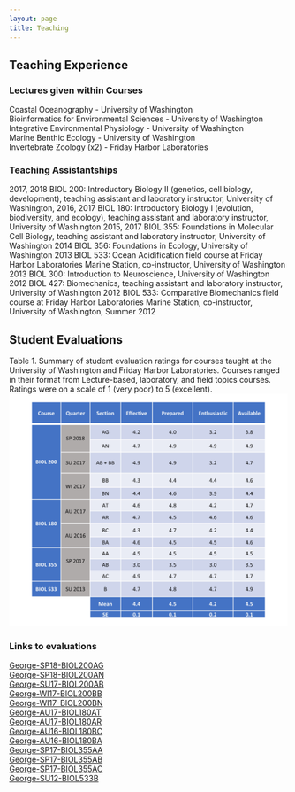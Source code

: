 ```yaml
---
layout: page
title: Teaching
---
```


## Teaching Experience

### Lectures given within Courses
Coastal Oceanography -  University of Washington </br>
Bioinformatics for Environmental Sciences - University of Washington </br>
Integrative Environmental Physiology - University of Washington </br>
Marine Benthic Ecology - University of Washington </br>
Invertebrate Zoology (x2) - Friday Harbor Laboratories </br>

### Teaching Assistantships
2017, 2018	BIOL 200: Introductory Biology II (genetics, cell biology, development), teaching assistant and laboratory instructor, University of Washington,
2016, 2017	BIOL 180: Introductory Biology I (evolution, biodiversity, and ecology), teaching assistant and laboratory instructor, University of Washington
2015, 2017	BIOL 355: Foundations in Molecular Cell Biology, teaching assistant and laboratory instructor, University of Washington
2014	BIOL 356: Foundations in Ecology, University of Washington
2013	BIOL 533: Ocean Acidification field course at Friday Harbor Laboratories Marine Station, co-instructor, University of Washington
2013	BIOL 300: Introduction to Neuroscience, University of Washington
2012	BIOL 427: Biomechanics, teaching assistant and laboratory instructor, University of Washington
2012	BIOL 533: Comparative Biomechanics field course at Friday Harbor Laboratories Marine Station, co-instructor, University of Washington, Summer 2012


## Student Evaluations

Table 1. Summary of student evaluation ratings for courses taught at the University of Washington and Friday Harbor Laboratories. Courses ranged in their format from Lecture-based, laboratory, and field topics courses. Ratings were on a scale of 1 (very poor) to 5 (excellent).
![](/docs/teaching_evals/summary.jpg)

### Links to evaluations

[George-SP18-BIOL200AG](/docs/teaching_evals/1_George-SP18-BIOL200AG.pdf) </br>
[George-SP18-BIOL200AN](/docs/teaching_evals/2_George-SP18-BIOL200AN.pdf) </br>
[George-SU17-BIOL200AB](/docs/teaching_evals/3_George-SU17-BIOL200AB.pdf) </br>
[George-WI17-BIOL200BB](/docs/teaching_evals/4_George-WI17-BIOL200BB.pdf) </br>
[George-WI17-BIOL200BN](/docs/teaching_evals/5_George-WI17-BIOL200BN.pdf) </br>
[George-AU17-BIOL180AT](/docs/teaching_evals/6_George-AU17-BIOL180AT.pdf) </br>
[George-AU17-BIOL180AR](/docs/teaching_evals/7_George-AU17-BIOL180AR.pdf) </br>
[George-AU16-BIOL180BC](/docs/teaching_evals/8_George-AU16-BIOL180BC.pdf) </br>
[George-AU16-BIOL180BA](/docs/teaching_evals/9_George-AU16-BIOL180BA.pdf) </br>
[George-SP17-BIOL355AA](/docs/teaching_evals/10_George-SP17-BIOL355AA.pdf) </br>
[George-SP17-BIOL355AB](/docs/teaching_evals/11_George-SP17-BIOL355AB.pdf) </br>
[George-SP17-BIOL355AC](/docs/teaching_evals/12_George-SP17-BIOL355AC.pdf) </br>
[George-SU12-BIOL533B](/docs/teaching_evals/13_George-SU12-BIOL533B.pdf) </br>
